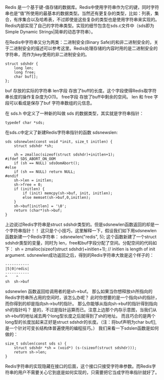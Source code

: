 

Redis 是一个基于键-值存储的数据库。Redis中使用字符串作为它的键，同时字符串也是“值”所使用的最基本的数据类型。当然还有更复杂的类型，比如：列表，集合，有序集合以及哈希表，不过即使是这些复杂的类型也是使用字符串来实现的。
Redis内部实现了自己的字符串类型。实现的细节包含在sds.c文件中（sds即为 Simple Dynamic Strings|简单的动态字符串）。

在Redis中字符串又分为两类：二进制安全(Binary Safe)的和非二进制安全的，关于二进制安全的描述可以参考这里。Redis处理存储的内容时用的是二进制安全的字符串，而作为key使用的非二进制安全的。

```
struct sdshdr {
    long len;
    long free;
    char buf[];
};
```
buf 存放的实际的字符串
len字段 存放了buff的长度。这个字段使得Redis取字符串长度的操作复杂度为O(1)。
free字段 存放了buff中剩余的空间。
len 和 free 字段可以看成是保存了buf 字符串数组的元信息。

在 sds.h 中定义了一种新的叫做 sds 的数据类型，其实就是字符串指针：
```
typedef char *sds;
```

在sds.c中定义了新建Redis字符串指针的函数 sdsnewslen:

```
sds sdsnewlen(const void *init, size_t initlen) {
    struct sdshdr *sh;

    sh = zmalloc(sizeof(struct sdshdr)+initlen+1);
#ifdef SDS_ABORT_ON_OOM
    if (sh == NULL) sdsOomAbort();
#else
    if (sh == NULL) return NULL;
#endif
    sh->len = initlen;
    sh->free = 0;
    if (initlen) {
        if (init) memcpy(sh->buf, init, initlen);
        else memset(sh->buf,0,initlen);
    }
    sh->buf[initlen] = '\0';
    return (char*)sh->buf;
}
```

上边说过Redis字符串是struct sdshdr类型的。但是sdsnewlen函数返回的却是一个字符串指针！！
这只是个小技巧，这里解释一下，假设我们如下用sdsnewlen函数新建一个Redis字符串：
sdsnewlen("redis", 5);
这个函数新建了一个struct sdshdr类型的变量，同时为 len，free和buf字段分配了空间。分配空间的代码如下：
sh = zmalloc(sizeof(struct sdshdr)+initlen+1); // initlen is length of init argument.
sdsnewlen成功返回之后，得到的Redis字符串大致是这个样子的：
```
-----------
|5|0|redis|
-----------
^    ^
sh  sh->buf
```

sdsnewlen 函数返回给调用者的是sh->buf。
那么如果当你想释放sh所指向的Redis字符串所占用的空间时，该怎么办呢？
此时你想要的是一个指向sh的指针，而你得到的却是指向sh->buf的指针。
那么你能够从指向sh->buf的指针得到指向sh的指针吗？
是的，不过是指针运算而已。注意上边那个内存示意图，当我们从sh->buf的地址减去两个long型长度之后就得到了sh的地址。
而且巧合的是两个long型的长度加起来正好是struct sdshdr的长度。（注：将buf声明为char buf[], 是一个针对可变长结构体普遍使用的编程技巧。）
我们来看一下sdslen函数是如何做的：
```
size_t sdslen(const sds s) {
    struct sdshdr *sh = (void*) (s-(sizeof(struct sdshdr)));
    return sh->len;
}
```
Redis字符串的实现隐藏在接口的后面，这个接口只接受字符串参数。而Redis字符串的用户不需要关心它到底是如何实现的，只需要把它当成字符串指针就好了。